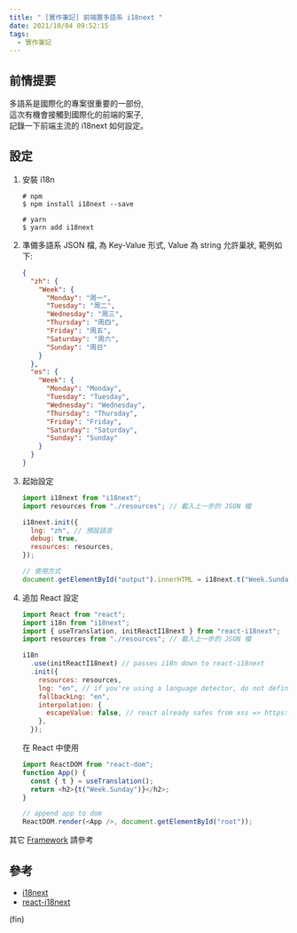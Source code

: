 ```yaml
---
title: " [實作筆記] 前端置多語系 i18next "
date: 2021/10/04 09:52:15
tags:
  - 實作筆記
---
```


## 前情提要

多語系是國際化的專案很重要的一部份,  
這次有機會接觸到國際化的前端的案子,  
記錄一下前端主流的 i18next 如何設定。

## 設定

1. 安裝 i18n

   ```shell
   # npm
   $ npm install i18next --save

   # yarn
   $ yarn add i18next
   ```

2. 準備多語系 JSON 檔, 為 Key-Value 形式, Value 為 string
   允許巢狀, 範例如下:

   ```json
   {
     "zh": {
       "Week": {
         "Monday": "周一",
         "Tuesday": "周二",
         "Wednesday": "周三",
         "Thursday": "周四",
         "Friday": "周五",
         "Saturday": "周六",
         "Sunday": "周日"
       }
     },
     "es": {
       "Week": {
         "Monday": "Monday",
         "Tuesday": "Tuesday",
         "Wednesday": "Wednesday",
         "Thursday": "Thursday",
         "Friday": "Friday",
         "Saturday": "Saturday",
         "Sunday": "Sunday"
       }
     }
   }
   ```

3. 起始設定

   ```js
   import i18next from "i18next";
   import resources from "./resources"; // 載入上一步的 JSON 檔

   i18next.init({
     lng: "zh", // 預設語言
     debug: true,
     resources: resources,
   });

   // 使用方式
   document.getElementById("output").innerHTML = i18next.t("Week.Sunday");
   ```

4. 追加 React 設定

   ```javascript
   import React from "react";
   import i18n from "i18next";
   import { useTranslation, initReactI18next } from "react-i18next";
   import resources from "./resources"; // 載入上一步的 JSON 檔

   i18n
     .use(initReactI18next) // passes i18n down to react-i18next
     .init({
       resources: resources,
       lng: "en", // if you're using a language detector, do not define the lng option
       fallbackLng: "en",
       interpolation: {
         escapeValue: false, // react already safes from xss => https://www.i18next.com/translation-function/interpolation#unescape
       },
     });
   ```

   在 React 中使用

   ```javascript
   import ReactDOM from "react-dom";
   function App() {
     const { t } = useTranslation();
     return <h2>{t("Week.Sunday")}</h2>;
   }

   // append app to dom
   ReactDOM.render(<App />, document.getElementById("root"));
   ```

其它 [Framework](https://www.i18next.com/overview/supported-frameworks) 請參考

## 參考

- [i18next](https://www.i18next.com/)
- [react-i18next](https://react.i18next.com/)

(fin)

